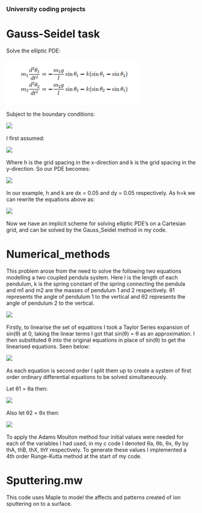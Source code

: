 ### University coding projects

# Gauss-Seidel task 

Solve the elliptic PDE:

<img src="images%20for%20github/pendula_equations.png" >

Subject to the boundary conditions:

<img src="images/ .png" width="100">

I first assumed:

<img src="images/ .png" width="100">

Where h is the grid spacing in the x-direction and k is the grid spacing in the y-direction. So our PDE becomes:

<img src="images/ .png" width="100">

In our example, h and k are dx = 0.05 and dy = 0.05 respectively. As h=k we can rewrite the equations above as:

<img src="images/ .png" width="100">

Now we have an implicit scheme for solving elliptic PDE’s on a Cartesian grid, and can be solved by the Gauss_Seidel method in my code.

# Numerical_methods

This problem arose from the need to solve the following two equations modelling a two coupled pendula system. Here l is the length of 
each pendulum, k is the spring constant of the spring connecting the pendula and m1 and m2 are the masses of pendulum 1 and 2 
respectively. θ1 represents the angle of pendulum 1 to the vertical and θ2 represents the angle of pendulum 2 to the vertical. 

<img src="images/ .png" width="100">

Firstly, to linearise the set of equations I took a Taylor Series expansion of sin(θ) at 0, taking the linear terms I got that sin(θ) = θ as an approximation.  I then substituted θ into the original equations in place of sin(θ) to get the linearised equations. Seen below:

<img src="images/ .png" width="100">

As each equation is second order I split them up to create a system of first order ordinary differential equations to be solved simultaneously. 

Let θ1  =  θa  then:

<img src="images/ .png" width="100">

Also let θ2 = θx then:

<img src="images/ .png" width="100">

To apply the Adams Moulton method four initial values were needed for each of the variables I had used, in my c code I denoted θa, θb, θx, θy by thA, thB, thX, thY respectively. To generate these values I implemented a 4th order Runge-Kutta method at the start of my code. 

# Sputtering.mw 

This code uses Maple to model the affects and patterns created of ion sputtering on to a surface.
